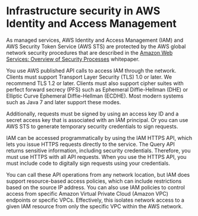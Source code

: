 # Infrastructure security in AWS Identity and Access Management<a name="infrastructure-security"></a>

As managed services, AWS Identity and Access Management \(IAM\) and AWS Security Token Service \(AWS STS\) are protected by the AWS global network security procedures that are described in the [Amazon Web Services: Overview of Security Processes](https://docs.aws.amazon.com/whitepapers/latest/aws-overview-security-processes/aws-overview-security-processes.pdf) whitepaper\.

You use AWS published API calls to access IAM through the network\. Clients must support Transport Layer Security \(TLS\) 1\.0 or later\. We recommend TLS 1\.2 or later\. Clients must also support cipher suites with perfect forward secrecy \(PFS\) such as Ephemeral Diffie\-Hellman \(DHE\) or Elliptic Curve Ephemeral Diffie\-Hellman \(ECDHE\)\. Most modern systems such as Java 7 and later support these modes\.

Additionally, requests must be signed by using an access key ID and a secret access key that is associated with an IAM principal\. Or you can use AWS STS to generate temporary security credentials to sign requests\.

IAM can be accessed programmatically by using the IAM HTTPS API, which lets you issue HTTPS requests directly to the service\. The Query API returns sensitive information, including security credentials\. Therefore, you must use HTTPS with all API requests\. When you use the HTTPS API, you must include code to digitally sign requests using your credentials\.

You can call these API operations from any network location, but IAM does support resource\-based access policies, which can include restrictions based on the source IP address\. You can also use IAM policies to control access from specific Amazon Virtual Private Cloud \(Amazon VPC\) endpoints or specific VPCs\. Effectively, this isolates network access to a given IAM resource from only the specific VPC within the AWS network\.
